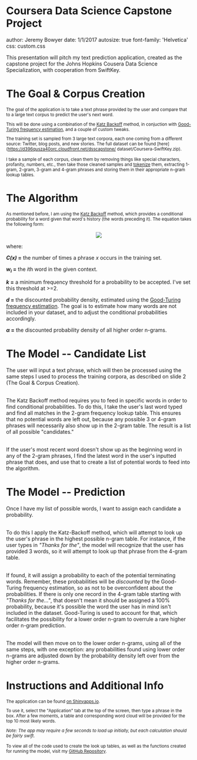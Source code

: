 Coursera Data Science Capstone Project
========================================================
author: Jeremy Bowyer
date: 1/1/2017
autosize: true
font-family: 'Helvetica'
css: custom.css

This presentation will pitch my text prediction application, created as the capstone project for the Johns Hopkins Cousera Data Science Specialization, with cooperation from SwiftKey.



The Goal & Corpus Creation
========================================================
<small>
The goal of the application is to take a text phrase provided by the user and compare that to a large text corpus to predict the user's next word.

This will be done using a combination of the [Katz Backoff](https://en.wikipedia.org/wiki/Katz's_back-off_model) method, in conjuction with [Good-Turing frequency estimation](https://en.wikipedia.org/wiki/Good%E2%80%93Turing), and a couple of custom tweaks. 

The training set is sampled from 3 large text corpora, each one coming from a different source: Twitter, blog posts, and new stories. The full dataset can be found [here](https://d396qusza40orc.cloudfront.net/dsscapstone/ dataset/Coursera-SwiftKey.zip). 

I take a sample of each corpus, clean them by removing things like special characters, profanity, numbers, etc., then take those cleaned samples and [tokenize](https://en.wikipedia.org/wiki/Tokenization_%28lexical_analysis%29) them, extracting 1-gram, 2-gram, 3-gram and 4-gram phrases and storing them in their appropriate n-gram lookup tables.
</small>

The Algorithm
========================================================

<small>As mentioned before, I am using the <a href="https://en.wikipedia.org/wiki/Katz's_back-off_model">Katz Backoff</a> method, which provides a conditional probability for a word given that word's history (the words preceding it). The equation takes the following form:</small>

<center><img src="images/Katz Formula.png"></center>

<div class="smallest_text">
<p>
where:<br>

<span style="font-weight:bold"><em>C(x)</em> =</span> the number of times a phrase <em>x</em> occurs in the training set.<br>

<span style="font-weight:bold"><em>w<sub>i</sub></em> =</span> the <em>i</em>th word in the given context.<br>

<span style="font-weight:bold"><em>k</em> =</span> a minimum frequency threshold for a probability to be accepted. I've set this threshold at >=2.<br>

<span style="font-weight:bold"><em>d</em> =</span> the discounted probability density, estimated using the <a href="https://en.wikipedia.org/wiki/Good%E2%80%93Turing_frequency_estimation">Good-Turing frequency estimation</a>. The goal is to estimate how many words are not included in your dataset, and to adjust the conditional probabilities accordingly.<br>

<span style="font-weight:bold"><em>&alpha;</em> =</span> the discounted probability density of all higher order n-grams.</p>
</div>


The Model -- Candidate List
========================================================
<div class="small_text">
<p>
The user will input a text phrase, which will then be processed using the same steps I used to process the training corpora, as described on slide 2 (The Goal & Corpus Creation).<br><br>

The Katz Backoff method requires you to feed in specific words in order to find conditional probabilities. To do this, I take the user's last word typed and find all matches in the 2-gram frequency lookup table. This ensures that no potential words are left out, because any possible 3 or 4-gram phrases will necessarily also show up in the 2-gram table. The result is a list of all possible "candidates."<br><br>

If the user's most recent word doesn't show up as the beginning word in any of the 2-gram phrases, I find the latest word in the user's inputted phrase that does, and use that to create a list of potential words to feed into the algorithm.
</p>
</div>

The Model -- Prediction
========================================================
<div class="small_text">
<p>
Once I have my list of possible words, I want to assign each candidate a probability.<br><br>

To do this I apply the Katz-Backoff method, which will attempt to look up the user's phrase in the highest possible n-gram table. For instance, if the user types in <em>"Thanks for the"</em>, the model will recognize that the user has provided 3 words, so it will attempt to look up that phrase from the 4-gram table.<br><br>

If found, it will assign a probability to each of the potential terminating words. Remember, these probabilities will be <em>discounted</em> by the Good-Turing frequency estimation, so as not to be overconfident about the probabilities. If there is only one record in the 4-gram table starting with <em>"Thanks for the..."</em>, that doesn't mean it should be assigned a 100% probability, because it's possible the word the user has in mind isn't included in the dataset. Good-Turing is used to account for that, which facilitates the possibility for a lower order n-gram to overrule a rare higher order n-gram prediction.<br><br>

The model will then move on to the lower order n-grams, using all of the same steps, with one exception: any probabilities found using lower order n-grams are adjusted down by the probability density left over from the higher order n-grams.
</p>
</div>

Instructions and Additional Info
========================================================
<small>
The application can be found <a href="https://jeremybowyer.shinyapps.io/Text_Prediction/">on Shinyapps.io</a>.

To use it, select the "Application" tab at the top of the screen, then type a phrase in the box. After a few moments, a table and corresponding word cloud will be provided for the top 10 most likely words.

*Note: The app may require a few seconds to load up initially, but each calculation should be fairly swift.*

To view all of the code used to create the look up tables, as well as the functions created for running the model, visit my <a href="https://github.com/JeremyBowyer/Capstone-Project">GitHub Repository</a>.
</small>

